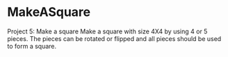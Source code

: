 # MakeASquare
Project 5: Make a square Make a square with size 4X4 by using 4 or 5 pieces. The pieces can be rotated or flipped and all pieces should be used to form a square.
